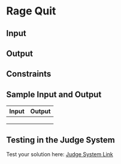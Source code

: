 # Rage Quit  
  

  
## Input   

  
## Output  



## Constraints  


## Sample Input and Output  
    
| **Input** | **Output** |  
| :--- | :--- | 
|  |  |
|  |  |
|  |  |

## Testing in the Judge System  
    
Test your solution here: [Judge System Link](https://judge.softuni.org/Contests/Practice/Index/1754#1)
